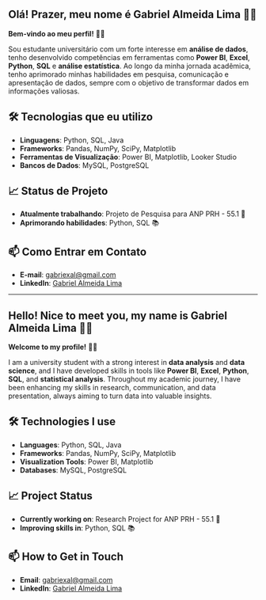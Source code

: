 ## Olá! Prazer, meu nome é Gabriel Almeida Lima 🤝🏻

**Bem-vindo ao meu perfil!**  👋🏻

Sou estudante universitário com um forte interesse em **análise de dados**, tenho desenvolvido competências em ferramentas como **Power BI**, **Excel**, **Python**, **SQL** e **análise estatística**. Ao longo da minha jornada acadêmica, tenho aprimorado minhas habilidades em pesquisa, comunicação e apresentação de dados, sempre com o objetivo de transformar dados em informações valiosas.

## 🛠️ Tecnologias que eu utilizo

- **Linguagens**: Python, SQL, Java
- **Frameworks**: Pandas, NumPy, SciPy, Matplotlib
- **Ferramentas de Visualização**: Power BI, Matplotlib, Looker Studio
- **Bancos de Dados**: MySQL, PostgreSQL

## 📈 Status de Projeto

- **Atualmente trabalhando**: Projeto de Pesquisa para ANP PRH - 55.1 🚧  
- **Aprimorando habilidades**: Python, SQL 📚

## 📫 Como Entrar em Contato

- **E-mail**: [gabriexal@gmail.com](mailto:gabriexal@gmail.com)
- **LinkedIn**: [Gabriel Almeida Lima](https://www.linkedin.com/in/gabriel-almeida-lima-a4a655236/)

---

## Hello! Nice to meet you, my name is Gabriel Almeida Lima 🤝🏻

**Welcome to my profile!**  👋🏻

I am a university student with a strong interest in **data analysis** and **data science**, and I have developed skills in tools like **Power BI**, **Excel**, **Python**, **SQL**, and **statistical analysis**. Throughout my academic journey, I have been enhancing my skills in research, communication, and data presentation, always aiming to turn data into valuable insights.

## 🛠️ Technologies I use

- **Languages**: Python, SQL, Java
- **Frameworks**: Pandas, NumPy, SciPy, Matplotlib
- **Visualization Tools**: Power BI, Matplotlib
- **Databases**: MySQL, PostgreSQL

## 📈 Project Status

- **Currently working on**: Research Project for ANP PRH - 55.1 🚧  
- **Improving skills in**: Python, SQL 📚

## 📫 How to Get in Touch

- **Email**: [gabriexal@gmail.com](mailto:gabriexal@gmail.com)
- **LinkedIn**: [Gabriel Almeida Lima](https://www.linkedin.com/in/gabriel-almeida-lima-a4a655236/)
